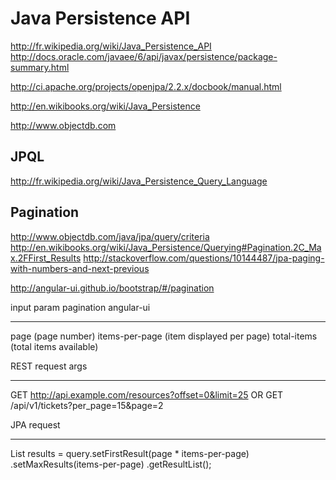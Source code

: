 
Java Persistence API
====================

http://fr.wikipedia.org/wiki/Java_Persistence_API
http://docs.oracle.com/javaee/6/api/javax/persistence/package-summary.html

http://ci.apache.org/projects/openjpa/2.2.x/docbook/manual.html

http://en.wikibooks.org/wiki/Java_Persistence

http://www.objectdb.com

JPQL
----
http://fr.wikipedia.org/wiki/Java_Persistence_Query_Language


Pagination
----------
http://www.objectdb.com/java/jpa/query/criteria
http://en.wikibooks.org/wiki/Java_Persistence/Querying#Pagination.2C_Max.2FFirst_Results
http://stackoverflow.com/questions/10144487/jpa-paging-with-numbers-and-next-previous

http://angular-ui.github.io/bootstrap/#/pagination

input param pagination angular-ui
- - - - - - - - - - - - - - - - - 
page (page number)
items-per-page (item displayed per page)
total-items (total items available)

REST request args
- - - - - - - - - 
GET http://api.example.com/resources?offset=0&limit=25
OR 
GET /api/v1/tickets?per_page=15&page=2

JPA request
- - - - - -
List<Country> results =
      query.setFirstResult(page * items-per-page)
           .setMaxResults(items-per-page)
           .getResultList();


